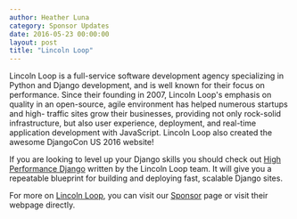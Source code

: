 ```yaml
---
author: Heather Luna
category: Sponsor Updates
date: 2016-05-23 00:00:00
layout: post
title: "Lincoln Loop"
---
```


Lincoln Loop is a full-service software development agency specializing in
Python and Django development, and is well known for their focus on
performance. Since their founding in 2007, Lincoln Loop's emphasis on quality
in an open-source, agile environment has helped numerous startups and high-
traffic sites grow their businesses, providing not only rock-solid
infrastructure, but also user experience, deployment, and real-time
application development with JavaScript. Lincoln Loop also created the awesome
DjangoCon US 2016 website!

If you are looking to level up your Django skills you should check out [High
Performance Django](https://highperformancedjango.com/) written by the Lincoln
Loop team. It will give you a repeatable blueprint for building and deploying
fast, scalable Django sites.

For more on [Lincoln Loop](https://lincolnloop.com/), you can visit our
[Sponsor](https://2016.djangocon.us/sponsors/) page or visit their webpage
directly.
